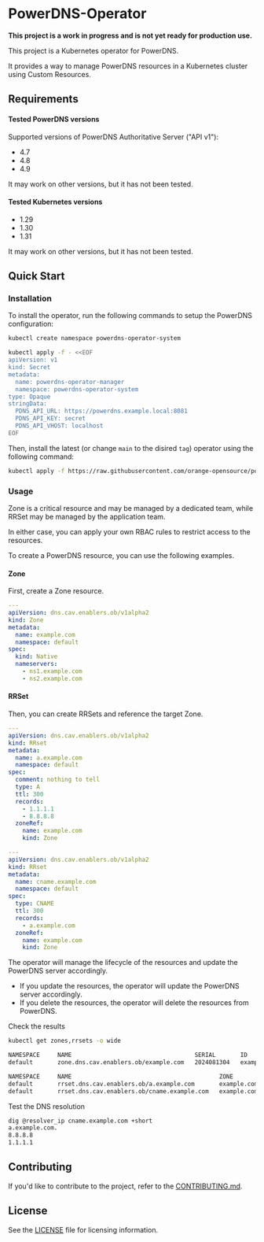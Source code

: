 # PowerDNS-Operator

**This project is a work in progress and is not yet ready for production use.**

This project is a Kubernetes operator for PowerDNS.

It provides a way to manage PowerDNS resources in a Kubernetes cluster using Custom Resources.

## Requirements

#### Tested PowerDNS versions

Supported versions of PowerDNS Authoritative Server ("API v1"):

- 4.7
- 4.8
- 4.9

It may work on other versions, but it has not been tested.

#### Tested Kubernetes versions

- 1.29
- 1.30
- 1.31

It may work on other versions, but it has not been tested.

## Quick Start

### Installation

To install the operator, run the following commands to setup the PowerDNS configuration:

```sh
kubectl create namespace powerdns-operator-system
```

```sh
kubectl apply -f - <<EOF
apiVersion: v1
kind: Secret
metadata:
  name: powerdns-operator-manager
  namespace: powerdns-operator-system
type: Opaque
stringData:
  PDNS_API_URL: https://powerdns.example.local:8081
  PDNS_API_KEY: secret
  PDNS_API_VHOST: localhost
EOF
```

Then, install the latest (or change `main` to the disired `tag`) operator using the following command:

```sh
kubectl apply -f https://raw.githubusercontent.com/orange-opensource/powerdns-operator/main/dist/install.yaml
```

### Usage

Zone is a critical resource and may be managed by a dedicated team, while RRSet may be managed by the application team.

In either case, you can apply your own RBAC rules to restrict access to the resources.

To create a PowerDNS resource, you can use the following examples.

#### Zone

First, create a Zone resource.

```yaml
---
apiVersion: dns.cav.enablers.ob/v1alpha2
kind: Zone
metadata:
  name: example.com
  namespace: default
spec:
  kind: Native
  nameservers:
    - ns1.example.com
    - ns2.example.com
```

#### RRSet

Then, you can create RRSets and reference the target Zone.

```yaml
---
apiVersion: dns.cav.enablers.ob/v1alpha2
kind: RRset
metadata:
  name: a.example.com
  namespace: default
spec:
  comment: nothing to tell
  type: A
  ttl: 300
  records:
    - 1.1.1.1
    - 8.8.8.8
  zoneRef:
    name: example.com
    kind: Zone

---
apiVersion: dns.cav.enablers.ob/v1alpha2
kind: RRset
metadata:
  name: cname.example.com
  namespace: default
spec:
  type: CNAME
  ttl: 300
  records:
    - a.example.com
  zoneRef:
    name: example.com
    kind: Zone
```

The operator will manage the lifecycle of the resources and update the PowerDNS server accordingly.
  * If you update the resources, the operator will update the PowerDNS server accordingly.
  * If you delete the resources, the operator will delete the resources from PowerDNS.

Check the results

```sh
kubectl get zones,rrsets -o wide

NAMESPACE     NAME                                   SERIAL       ID              STATUS
default       zone.dns.cav.enablers.ob/example.com   2024081304   example.com.    Succeeded

NAMESPACE     NAME                                          ZONE           NAME                TYPE    TTL  STATUS     RECORDS
default       rrset.dns.cav.enablers.ob/a.example.com       example.com.   a.example.com.      A       300  Succeeded  ["1.1.1.1","8.8.8.8"]
default       rrset.dns.cav.enablers.ob/cname.example.com   example.com.   cname.example.com.  CNAME   300  Succeeded  ["a.example.com"]
```

Test the DNS resolution

```sh
dig @resolver_ip cname.example.com +short
a.example.com.
8.8.8.8
1.1.1.1
```

## Contributing

If you'd like to contribute to the project, refer to the [CONTRIBUTING.md](CONTRIBUTING.md).

## License

See the [LICENSE](LICENSE) file for licensing information.
